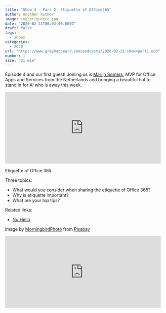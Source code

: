```yaml
---
title: "Show 4 - Part 2: Etiquette of Office365"
author: Another Author
image: img/etiquette.jpg
date: "2020-02-21T00:03:00.000Z"
draft: false
tags: 
  - shows
categories:
  - 2020
url: "https://www.greyhatbeard.com/podcasts/2020-02-21-show4part1.mp3"
number: 1
size: "21 min"
---
```


Episode 4 and our first guest! Joining us is [Marijn Somers](http://www.balestra.be/), MVP for Office Apps and Services from the Netherlands and bringing a beautiful hat to stand in for Al who is away this week.

<iframe src="https://open.spotify.com/embed-podcast/episode/6eO3aTPejyZnwnBZrjTfuO" width="100%" height="232" frameborder="0" allowtransparency="true" allow="encrypted-media"></iframe>


Etiquette of Office 365

Three topics:
- What would you consider when sharing the etiquette of Office 365?
- Why is etiquette important?
- What are your top tips?

Related links:
- [No Hello](https://github.com/sbmueller/nohello/blob/master/index.md#please-dont-say-just-hello-in-chat)

Image by [MorningbirdPhoto](https://pixabay.com/users/MorningbirdPhoto-129488) from [Pixabay](https://pixabay.com)

<iframe src="https://open.spotify.com/embed-podcast/episode/6eO3aTPejyZnwnBZrjTfuO" width="100%" height="232" frameborder="0" allowtransparency="true" allow="encrypted-media"></iframe>
